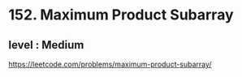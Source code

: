 # 152. Maximum Product Subarray
## level : Medium
https://leetcode.com/problems/maximum-product-subarray/
